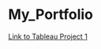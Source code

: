 # My_Portfolio


[Link to Tableau Project 1](https://public.tableau.com/views/Accidentaldrugrelateddeathconnecticut_2/Dashboard1?:language=en-US&:display_count=n&:origin=viz_share_link)
